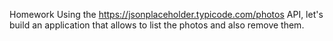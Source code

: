 Homework
Using the https://jsonplaceholder.typicode.com/photos API, let's build an application that allows to list the photos and also remove them.
